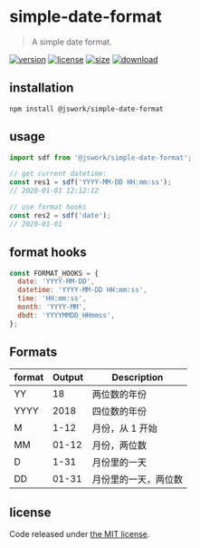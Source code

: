 # simple-date-format
> A simple date format.

[![version][version-image]][version-url]
[![license][license-image]][license-url]
[![size][size-image]][size-url]
[![download][download-image]][download-url]

## installation
```shell
npm install @jswork/simple-date-format
```

## usage
```js
import sdf from '@jswork/simple-date-format';

// get current datetime:
const res1 = sdf('YYYY-MM-DD HH:mm:ss');
// 2020-01-01 12:12:12

// use format hooks
const res2 = sdf('date');
// 2020-01-01
```

## format hooks
```js
const FORMAT_HOOKS = {
  date: 'YYYY-MM-DD',
  datetime: 'YYYY-MM-DD HH:mm:ss',
  time: 'HH:mm:ss',
  month: 'YYYY-MM',
  dbdt: 'YYYYMMDD_HHmmss',
};
```

## Formats

| format | Output           | Description          |
|--------|------------------|----------------------|
| YY     | 18               | 两位数的年份         |
| YYYY   | 2018             | 四位数的年份         |
| M      | 1-12             | 月份，从 1 开始      |
| MM     | 01-12            | 月份，两位数         |
| D      | 1-31             | 月份里的一天         |
| DD     | 01-31            | 月份里的一天，两位数 |


## license
Code released under [the MIT license](https://github.com/afeiship/simple-date-format/blob/master/LICENSE.txt).

[version-image]: https://img.shields.io/npm/v/@jswork/simple-date-format
[version-url]: https://npmjs.org/package/@jswork/simple-date-format

[license-image]: https://img.shields.io/npm/l/@jswork/simple-date-format
[license-url]: https://github.com/afeiship/simple-date-format/blob/master/LICENSE.txt

[size-image]: https://img.shields.io/bundlephobia/minzip/@jswork/simple-date-format
[size-url]: https://github.com/afeiship/simple-date-format/blob/master/dist/simple-date-format.min.js

[download-image]: https://img.shields.io/npm/dm/@jswork/simple-date-format
[download-url]: https://www.npmjs.com/package/@jswork/simple-date-format
